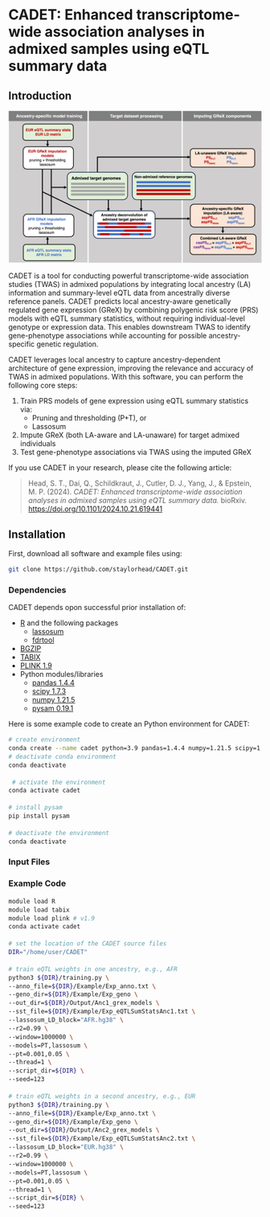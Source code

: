 # CADET: Enhanced transcriptome-wide association analyses in admixed samples using eQTL summary data 

## Introduction

<p align="center">
  <img src="images/workflow.png" alt="Figure description" width="600"/>
</p>

CADET is a tool for conducting powerful transcriptome-wide association studies (TWAS) in admixed populations by integrating local ancestry (LA) information and summary-level eQTL data from ancestrally diverse reference panels. CADET predicts local ancestry-aware genetically regulated gene expression (GReX) by combining polygenic risk score (PRS) models with eQTL summary statistics, without requiring individual-level genotype or expression data. This enables downstream TWAS to identify gene-phenotype associations while accounting for possible ancestry-specific genetic regulation.

CADET leverages local ancestry to capture ancestry-dependent architecture of gene expression, improving the relevance and accuracy of TWAS in admixed populations. With this software, you can perform the following core steps:
1.	Train PRS models of gene expression using eQTL summary statistics via:
    - Pruning and thresholding (P+T), or
    - Lassosum
2.	Impute GReX (both LA-aware and LA-unaware) for target admixed individuals
3.	Test gene-phenotype associations via TWAS using the imputed GReX

If you use CADET in your research, please cite the following article:

> Head, S. T., Dai, Q., Schildkraut, J., Cutler, D. J., Yang, J., & Epstein, M. P. (2024). *CADET: Enhanced transcriptome-wide association analyses in admixed samples using eQTL summary data.* bioRxiv. https://doi.org/10.1101/2024.10.21.619441

## Installation 

First, download all software and example files using:

```bash
git clone https://github.com/staylorhead/CADET.git
```

### Dependencies
CADET depends opon successful prior installation of:
- [R](https://www.r-project.org/) and the following packages
    - [lassosum](https://github.com/tshmak/lassosum)
    - [fdrtool](https://cran.r-project.org/web/packages/fdrtool/index.html)
- [BGZIP](http://www.htslib.org/doc/bgzip.html)
- [TABIX](http://www.htslib.org/doc/tabix.html)
- [PLINK 1.9](https://www.cog-genomics.org/plink/)
- Python modules/libraries
    - [pandas 1.4.4](https://pandas.pydata.org)
    - [scipy 1.7.3](https://scipy.org)
    - [numpy 1.21.5](https://numpy.org)
    - [pysam 0.19.1](https://pysam.readthedocs.io/en/latest/api.html) 

Here is some example code to create an Python environment for CADET:

```bash
# create environment 
conda create --name cadet python=3.9 pandas=1.4.4 numpy=1.21.5 scipy=1.7.3 pip
# deactivate conda environment
conda deactivate

 # activate the environment
conda activate cadet

# install pysam
pip install pysam

# deactivate the environment
conda deactivate
```

### Input Files

### Example Code

```bash
module load R
module load tabix
module load plink # v1.9
conda activate cadet

# set the location of the CADET source files
DIR="/home/user/CADET"

# train eQTL weights in one ancestry, e.g., AFR
python3 ${DIR}/training.py \
--anno_file=${DIR}/Example/Exp_anno.txt \
--geno_dir=${DIR}/Example/Exp_geno \
--out_dir=${DIR}/Output/Anc1_grex_models \
--sst_file=${DIR}/Example/Exp_eQTLSumStatsAnc1.txt \
--lassosum_LD_block="AFR.hg38" \
--r2=0.99 \
--window=1000000 \
--models=PT,lassosum \
--pt=0.001,0.05 \
--thread=1 \
--script_dir=${DIR} \
--seed=123

# train eQTL weights in a second ancestry, e.g., EUR
python3 ${DIR}/training.py \
--anno_file=${DIR}/Example/Exp_anno.txt \
--geno_dir=${DIR}/Example/Exp_geno \
--out_dir=${DIR}/Output/Anc2_grex_models \
--sst_file=${DIR}/Example/Exp_eQTLSumStatsAnc2.txt \
--lassosum_LD_block="EUR.hg38" \
--r2=0.99 \
--window=1000000 \
--models=PT,lassosum \
--pt=0.001,0.05 \
--thread=1 \
--script_dir=${DIR} \
--seed=123
```
